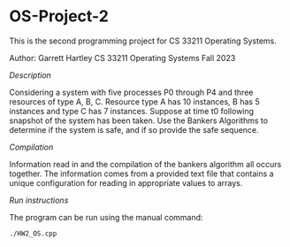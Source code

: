 # OS-Project-2
This is the second programming project for CS 33211 Operating Systems. 

Author: Garrett Hartley
CS 33211 Operating Systems 
Fall 2023

_Description_

Considering a system with five processes P0 through P4 and three resources of type A, B, C. Resource type A has 10 instances, B has 5 instances and type C has 7 instances. Suppose at time t0 following snapshot of the system has been taken. Use the Bankers Algorithms to determine if the system is safe, and if so provide the safe sequence. 

_Compilation_

Information read in and the compilation of the bankers algorithm all occurs together. The information comes from a provided text file that contains a unique configuration for reading in appropriate values to arrays. 

_Run instructions_

The program can be run using the manual command: 

`./HW2_OS.cpp`
